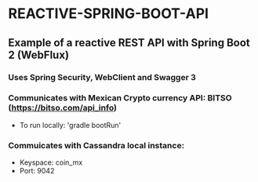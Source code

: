 # REACTIVE-SPRING-BOOT-API
## Example of a reactive REST API with Spring Boot 2 (WebFlux)
### Uses Spring Security, WebClient and Swagger 3
### Communicates with Mexican Crypto currency API: BITSO (https://bitso.com/api_info)
- To run locally: 'gradle bootRun'
### Commuicates with Cassandra local instance:
- Keyspace: coin_mx  
- Port: 9042
